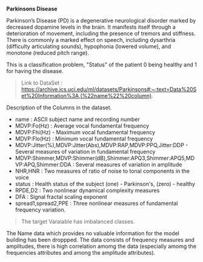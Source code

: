 **Parkinsons Disease**

Parkinson’s Disease (PD) is a degenerative neurological disorder marked by decreased dopamine levels in the brain. 
It manifests itself through a deterioration of movement, including the presence of tremors and stiffness. 
There is commonly a marked effect on speech, including dysarthria (difficulty articulating sounds), hypophonia (lowered volume), and monotone (reduced pitch range).

This is a classification problem, "Status" of the patient 0 being healthy and 1 for having the disease.

> Link to DataSet : https://archive.ics.uci.edu/ml/datasets/Parkinsons#:~:text=Data%20Set%20Information%3A,(%22name%22%20column).

Description of the Columns in the dataset.

- name : ASCII subject name and recording number
- MDVP:Fo(Hz) : Average vocal fundamental frequency
- MDVP:Fhi(Hz) - Maximum vocal fundamental frequency
- MDVP:Flo(Hz) : Minimum vocal fundamental frequency
- MDVP:Jitter(%),MDVP:Jitter(Abs),MDVP:RAP,MDVP:PPQ,Jitter:DDP - Several measures of variation in fundamental frequency
- MDVP:Shimmer,MDVP:Shimmer(dB),Shimmer:APQ3,Shimmer:APQ5,MDVP:APQ,Shimmer:DDA : Several measures of variation in amplitude
- NHR,HNR : Two measures of ratio of noise to tonal components in the voice
- status : Health status of the subject (one) - Parkinson's, (zero) - healthy
- RPDE,D2 : Two nonlinear dynamical complexity measures
- DFA : Signal fractal scaling exponent
- spread1,spread2,PPE : Three nonlinear measures of fundamental frequency variation.

> The target Varaiable has imbalanced classes.

The Name data which provides no valuable information for the model building has been droppped. The data consists of frequency measures and amplitudes, there is high correlation amomg the data (especially amomg the frequencies attributes and among the amplitude attributes).


